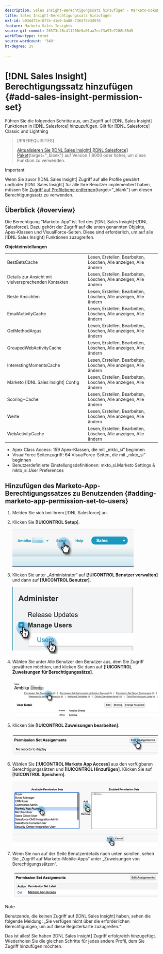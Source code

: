 ```yaml
---
description: Sales Insight-Berechtigungssatz hinzufügen - Marketo-Dokumente - Produktdokumentation
title: Sales Insight-Berechtigungssatz hinzufügen
exl-id: b93ddf2e-0f7b-41e0-ba88-7363f5e34970
feature: Marketo Sales Insights
source-git-commit: 26573c20c411208e5a01aa7ec73a97e7208b35d5
workflow-type: tm+mt
source-wordcount: '349'
ht-degree: 2%

---
```


# [!DNL Sales Insight] Berechtigungssatz hinzufügen {#add-sales-insight-permission-set}

Führen Sie die folgenden Schritte aus, um Zugriff auf [!DNL Sales Insight] Funktionen in [!DNL Salesforce] hinzuzufügen. Gilt für [!DNL Salesforce] Classic und Lightning

>[!PREREQUISITES]
>
>[Aktualisieren Sie  [!DNL Sales Insight] [!DNL Salesforce] Paket](/help/marketo/product-docs/marketo-sales-insight/msi-for-salesforce/upgrading/upgrading-your-msi-package.md){target="_blank"} auf Version 1.8000 oder höher, um diese Funktion zu verwenden.

>[!IMPORTANT]
>
>Wenn Sie zuvor [!DNL Sales Insight] Zugriff auf alle Profile gewährt und/oder [!DNL Sales Insight] für alle Ihre Benutzer implementiert haben, müssen Sie [Zugriff auf Profilebene entfernen](/help/marketo/product-docs/marketo-sales-insight/msi-for-salesforce/configuration/remove-sales-insight-access.md){target="_blank"} um diesen Berechtigungssatz zu verwenden.

## Überblick {#overview}

Die Berechtigung &quot;Marketo-App“ ist Teil des [!DNL Sales Insight]-[!DNL Salesforce]. Dazu gehört der Zugriff auf die unten genannten Objekte, Apex-Klassen und VisualForce-Seiten. Diese sind erforderlich, um auf alle [!DNL Sales Insight] Funktionen zuzugreifen.

**Objekteinstellungen**

<table>
 <tbody>
 <tr>
   <td>BestBetsCache</td>
   <td>Lesen, Erstellen, Bearbeiten, Löschen, Alle anzeigen, Alle ändern</td>
  </tr>
  <tr>
   <td>Details zur Ansicht mit vielversprechenden Kontakten</td>
   <td>Lesen, Erstellen, Bearbeiten, Löschen, Alle anzeigen, Alle ändern</td>
  </tr>
  <tr>
   <td>Beste Ansichten</td>
   <td>Lesen, Erstellen, Bearbeiten, Löschen, Alle anzeigen, Alle ändern</td>
  </tr>
  <tr>
   <td>EmailActivityCache</td>
   <td>Lesen, Erstellen, Bearbeiten, Löschen, Alle anzeigen, Alle ändern</td>
  </tr>
  <tr>
   <td>GetMethodArgus</td>
   <td>Lesen, Erstellen, Bearbeiten, Löschen, Alle anzeigen, Alle ändern</td>
  </tr>
  <tr>
   <td>GroupedWebActivityCache</td>
   <td>Lesen, Erstellen, Bearbeiten, Löschen, Alle anzeigen, Alle ändern</td>
  </tr>
  <tr>
   <td>InterestingMomentsCache</td>
   <td>Lesen, Erstellen, Bearbeiten, Löschen, Alle anzeigen, Alle ändern</td>
  </tr>
  <tr>
   <td>Marketo [!DNL Sales Insight] Config</td>
   <td>Lesen, Erstellen, Bearbeiten, Löschen, Alle anzeigen, Alle ändern</td>
  </tr>
  <tr>
   <td>Scoring-Cache</td>
   <td>Lesen, Erstellen, Bearbeiten, Löschen, Alle anzeigen, Alle ändern</td>
  </tr>
  <tr>
   <td>Werte</td>
   <td>Lesen, Erstellen, Bearbeiten, Löschen, Alle anzeigen, Alle ändern</td>
  </tr>
  <tr>
   <td>WebActivityCache</td>
   <td>Lesen, Erstellen, Bearbeiten, Löschen, Alle anzeigen, Alle ändern</td>
  </tr>
 </tbody>
</table>

* Apex Class Access: 159 Apex-Klassen, die mit „mkto_si“ beginnen
* VisualForce Seitenzugriff: 64 VisualForce-Seiten, die mit „mkto_si“ beginnen
* Benutzerdefinierte Einstellungsdefinitionen: mkto_si.Marketo Settings &amp; mkto_si.User Preferences

## Hinzufügen des Marketo-App-Berechtigungssatzes zu Benutzenden {#adding-marketo-app-permission-set-to-users}

1. Melden Sie sich bei Ihrem [!DNL Salesforce] an.

1. Klicken Sie **[!UICONTROL Setup]**.

   ![](assets/add-sales-insight-permission-set-1.png)

1. Klicken Sie unter „Administrator“ auf **[!UICONTROL Benutzer verwalten]** und dann auf **[!UICONTROL Benutzer]**.

   ![](assets/add-sales-insight-permission-set-2.png)

1. Wählen Sie unter Alle Benutzer den Benutzer aus, dem Sie Zugriff gewähren möchten, und klicken Sie dann auf **[!UICONTROL Zuweisungen für Berechtigungssätze]**.

   ![](assets/add-sales-insight-permission-set-3.png)

1. Klicken Sie **[!UICONTROL Zuweisungen bearbeiten]**.

   ![](assets/add-sales-insight-permission-set-4.png)

1. Wählen Sie **[!UICONTROL Marketo App Access]** aus den verfügbaren Berechtigungssätzen und **[!UICONTROL Hinzufügen]**. Klicken Sie auf **[!UICONTROL Speichern]**.

   ![](assets/add-sales-insight-permission-set-5.png)

1. Wenn Sie nun auf der Seite Benutzerdetails nach unten scrollen, sehen Sie „Zugriff auf Marketo-Mobile-Apps“ unter „Zuweisungen von Berechtigungssätzen“.

   ![](assets/add-sales-insight-permission-set-6.png)

>[!NOTE]
>
>Benutzende, die keinen Zugriff auf [!DNL Sales Insight] haben, sehen die folgende Meldung: „Sie verfügen nicht über die erforderlichen Berechtigungen, um auf diese Registerkarte zuzugreifen.“

Das ist alles! Sie haben [!DNL Sales Insight] Zugriff erfolgreich hinzugefügt. Wiederholen Sie die gleichen Schritte für jedes andere Profil, dem Sie Zugriff hinzufügen möchten.
